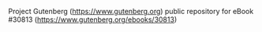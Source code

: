 Project Gutenberg (https://www.gutenberg.org) public repository for eBook #30813 (https://www.gutenberg.org/ebooks/30813)
